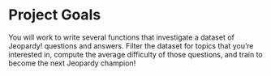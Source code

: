 # Project Goals

You will work to write several functions that investigate a dataset of Jeopardy! questions and answers. Filter the dataset for topics that you’re interested in, compute the average difficulty of those questions, and train to become the next Jeopardy champion!
